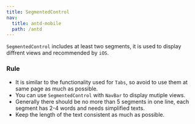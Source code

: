 ```yaml
---
title: SegmentedControl
nav:
  title: antd-mobile
  path: /antd
---
```


`SegmentedControl` includes at least two segments, it is used to display diffrent views and recommended by `iOS`.

### Rule
- It is similar to the functionality used for `Tabs`, so avoid to use them at same page as much as possible.
- You can use `SegmentedControl` with `NavBar` to display mutiple views.
- Generally there should be no more than 5 segments in one line, each segment has 2-4 words and needs simplified texts.
- Keep the length of the text consistent as much as possible.

<code src="./demo/basic.tsx" />

<API/>